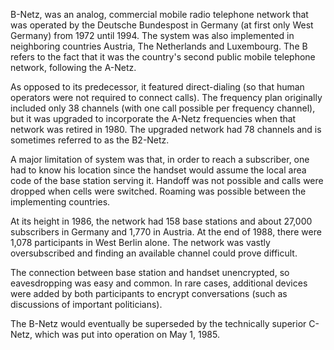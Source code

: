 B-Netz, was an analog, commercial mobile radio telephone network that was operated by the Deutsche Bundespost in Germany (at first only West Germany) from 1972 until 1994. The system was also implemented in neighboring countries Austria, The Netherlands and Luxembourg. The B refers to the fact that it was the country's second public mobile telephone network, following the A-Netz.

As opposed to its predecessor, it featured direct-dialing (so that human operators were not required to connect calls). The frequency plan originally included only 38 channels (with one call possible per frequency channel), but it was upgraded to incorporate the A-Netz frequencies when that network was retired in 1980. The upgraded network had 78 channels and is sometimes referred to as the B2-Netz.

A major limitation of system was that, in order to reach a subscriber, one had to know his location since the handset would assume the local area code of the base station serving it. Handoff was not possible and calls were dropped when cells were switched. Roaming was possible between the implementing countries.

At its height in 1986, the network had 158 base stations and about 27,000 subscribers in Germany and 1,770 in Austria. At the end of 1988, there were 1,078 participants in West Berlin alone. The network was vastly oversubscribed and finding an available channel could prove difficult.

The connection between base station and handset unencrypted, so eavesdropping was easy and common. In rare cases, additional devices were added by both participants to encrypt conversations (such as discussions of important politicians).

The B-Netz would eventually be superseded by the technically superior C-Netz, which was put into operation on May 1, 1985.